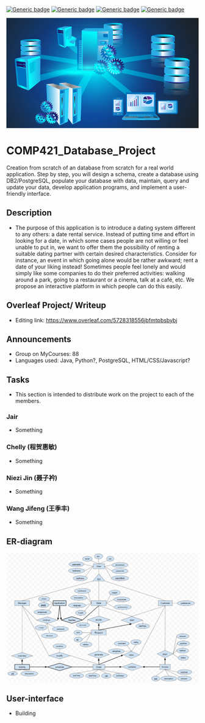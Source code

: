 [![Generic badge](https://img.shields.io/badge/Database_Project-blue.svg)](https://shields.io/)
[![Generic badge](https://img.shields.io/badge/Contributors-4-<COLOR>.svg)](https://shields.io/)
[![Generic badge](https://img.shields.io/badge/COMP421_Databases_Systems-red.svg)](https://shields.io/)
[![Generic badge](https://img.shields.io/badge/Status-Building.svg)](https://shields.io/)


![](figs/database-blue.png)

# COMP421_Database_Project

Creation from scratch of an database from scratch for a real world application. Step by step, you will design a schema, create a database using DB2/PostgreSQL, populate your database with data, maintain, query and update your data, develop application programs, and implement a user-friendly interface.

## Description 
- The purpose of this application is to introduce a dating system different to any others: a date rental service. Instead of putting time and effort in looking for a date, in which some cases people are not willing or feel unable to put in, we want to offer them the possibility of renting a suitable dating partner with certain desired characteristics. Consider for instance, an event in which going alone would be rather awkward; rent a date of your liking instead! Sometimes people feel lonely and would simply like some companies to do their preferred activities: walking around a park, going to a restaurant or a cinema, talk at a café, etc. We propose an interactive platform in which people can do this easily. 

## Overleaf Project/ Writeup 
- Editing link: https://www.overleaf.com/5728318556jbfmtpbsbybj

## Announcements 
- Group on MyCourses: 88 
- Languages used: Java, Python?, PostgreSQL, HTML/CSS/Javascript?

## Tasks 
- This section is intended to distribute work on the project to each of the members. 

### Jair 
- Something 

### Chelly (程贺惠敏)
- Something 

### Niezi Jin (聂子衿)
- Something

### Wang Jifeng (王季丰)
- Something

## ER-diagram 

![](figs/ER_model.png)

## User-interface 
- Building 
